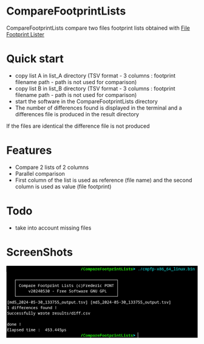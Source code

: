 

#  CompareFootprintLists
CompareFootprintLists compare two files footprint lists obtained with [File Footprint Lister](https://github.com/FredPont/FileFootprintLister)

# Quick start
- copy list A in list_A directory (TSV format - 3 columns : footprint filename path - path is not used for comparison)
- copy list B in list_B directory (TSV format - 3 columns : footprint filename path - path is not used for comparison)
- start the software in the CompareFootprintLists directory
- The number of differences found is displayed in the terminal and a differences file is produced in the result directory

If the files are identical the difference file is not produced

# Features
- Compare 2 lists of 2 columns
- Parallel comparison
- First column of the list is used as reference (file name) and the second column is used as value (file footprint)

# Todo
- take into account missing files

# ScreenShots
![CLI](src/web/screenshot.jpg)